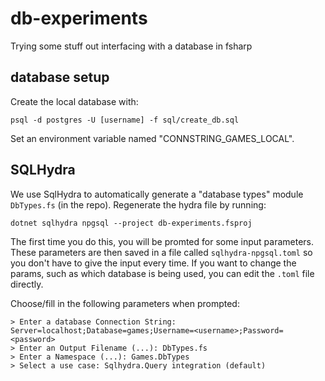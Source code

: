 # db-experiments

Trying some stuff out interfacing with a database in fsharp

## database setup

Create the local database with:

```
psql -d postgres -U [username] -f sql/create_db.sql
``` 

Set an environment variable named "CONNSTRING_GAMES_LOCAL".


## SQLHydra

We use SqlHydra to automatically generate a "database types" module `DbTypes.fs` (in the repo). Regenerate the hydra file by running: 

```shell
dotnet sqlhydra npgsql --project db-experiments.fsproj
```

The first time you do this, you will be promted for some input parameters. These parameters are then saved in a file called `sqlhydra-npgsql.toml` so you don't have to give the input every time. If you want to change the params, such as which database is being used, you can edit the `.toml` file directly.

Choose/fill in the following parameters when prompted:

```shell
> Enter a database Connection String: Server=localhost;Database=games;Username=<username>;Password=<password>
> Enter an Output Filename (...): DbTypes.fs
> Enter a Namespace (...): Games.DbTypes
> Select a use case: Sqlhydra.Query integration (default)
```